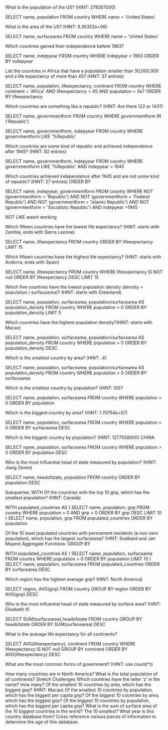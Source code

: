 What is the population of the US? (HINT: 278357000)

SELECT name, population
FROM country
WHERE name = 'United States'

What is the area of the US? (HINT: 9.36352e+06)

SELECT name, surfacearea
FROM country
WHERE name = 'United States'

Which countries gained their independence before 1963?

SELECT name, indepyear
FROM country
WHERE indepyear < 1963
ORDER BY indepyear

List the countries in Africa that have a population smaller than 30,000,000 and a life expectancy of more than 45? (HINT: 37 entries)

SELECT name, population, lifeexpectancy, continent
FROM country
WHERE continent = 'Africa'
AND lifeexpectancy > 45
AND population < 3e7
ORDER BY lifeexpectancy

Which countries are something like a republic? (HINT: Are there 122 or 143?)

SELECT name, governmentform
FROM country
WHERE governmentform
IN ('Republic')

SELECT name, governmentform, indepyear
FROM country
WHERE governmentform
LIKE '%Republic'

Which countries are some kind of republic and achieved independence after 1945? (HINT: 92 entries)

SELECT name, governmentform, indepyear
FROM country
WHERE governmentform
LIKE '%Republic'
AND indepyear > 1945

Which countries achieved independence after 1945 and are not some kind of republic? (HINT: 27 entries)
ORDER BY

SELECT name, indepyear, governmentform
FROM country
WHERE 
NOT (governmentform = 'Republic')
AND NOT (governmentform = 'Federal Republic')
AND NOT (governmentform = 'Islamic Republic')
AND NOT (governmentform = 'Socialistic Republic')
AND indepyear >1945

NOT LIKE wasnt working

Which fifteen countries have the lowest life expectancy? (HINT: starts with Zambia, ends with Sierra Leonne)

SELECT name, lifeexpectancy
FROM country
ORDER BY lifeexpectancy
LIMIT 15

Which fifteen countries have the highest life expectancy? (HINT: starts with Andorra, ends with Spain)

SELECT name, lifeexpectancy
FROM country
WHERE lifeexpectancy IS NOT null
ORDER BY lifeexpectancy DESC
LIMIT 15

Which five countries have the lowest population density (density = population / surfacearea)? (HINT: starts with Greenland)

SELECT name, population, surfacearea, 
population/surfacearea AS population_density
FROM country
WHERE population > 0
ORDER BY population_density
LIMIT 5

Which countries have the highest population density?(HINT: starts with Macao)

SELECT name, population, surfacearea, 
population/surfacearea AS population_density
FROM country
WHERE population > 0
ORDER BY population_density DESC


Which is the smallest country by area? (HINT: .4)

SELECT name, population, surfacearea, 
population/surfacearea AS population_density
FROM country
WHERE population > 0
ORDER BY surfacearea 

Which is the smallest country by population? (HINT: 50)?

SELECT name, population, surfacearea
FROM country
WHERE population > 0
ORDER BY population

Which is the biggest country by area? (HINT: 1.70754e+07)

SELECT name, population, surfacearea
FROM country
WHERE population > 0
ORDER BY surfacearea DESC

Which is the biggest country by population? (HINT: 1277558000) CHINA

SELECT name, population, surfacearea
FROM country
WHERE population > 0
ORDER BY population DESC

Who is the most influential head of state measured by population? (HINT: Jiang Zemin)

SELECT name, headofstate, population
FROM country
ORDER BY population DESC

Subqueries: WITH
Of the countries with the top 10 gnp, which has the smallest population? (HINT: Canada)

WITH populated_countries AS (
	SELECT name, population, gnp
	FROM country
	WHERE population > 0
	AND gnp > 0
	ORDER BY gnp DESC
	LIMIT 10
	)
SELECT name, population, gnp
FROM populated_countries
ORDER BY population

Of the 10 least populated countries with permament residents (a non-zero population), which has the largest surfacearea? (HINT: Svalbard and Jan Mayen)
Aggregate Functions: GROUP BY

WITH populated_countries AS (
	SELECT name, population, surfacearea
	FROM country
	WHERE population > 0
	ORDER BY population
	LIMIT 10
	)
SELECT name, population, surfacearea
FROM populated_countries
ORDER BY surfacearea DESC

Which region has the highest average gnp? (HINT: North America)

SELECT region, AVG(gnp)
FROM country
GROUP BY region
ORDER BY AVG(gnp) DESC

Who is the most influential head of state measured by surface area? (HINT: Elisabeth II)

SELECT SUM(surfacearea),headofstate
FROM country
GROUP BY headofstate
ORDER BY SUM(surfacearea) DESC

What is the average life expectancy for all continents?

SELECT AVG(lifeexpectancy), continent
FROM country
WHERE lifeexpectancy IS NOT null
GROUP BY continent
ORDER BY AVG(lifeexpectancy) DESC

What are the most common forms of government? (HINT: use count(*))



How many countries are in North America?
What is the total population of all continents?
Stretch Challenges
Which countries have the letter ‘z’ in the name? How many?
Of the smallest 10 countries by area, which has the biggest gnp? (HINT: Macao)
Of the smallest 10 countries by population, which has the biggest per capita gnp?
Of the biggest 10 countries by area, which has the biggest gnp?
Of the biggest 10 countries by population, which has the biggest per capita gnp?
What is the sum of surface area of the 10 biggest countries in the world? The 10 smallest?
What year is this country database from? Cross reference various pieces of information to determine the age of this database.
